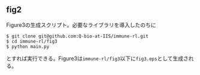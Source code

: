 fig2
----
Figure3の生成スクリプト。必要なライブラリを導入したのちに
```
$ git clone git@github.com:Q-bio-at-IIS/immune-rl.git
$ cd immune-rl/fig3
$ python main.py
```
とすれば実行できる。Figure3は`immune-rl/fig3`以下に`fig3.eps`として生成される。
